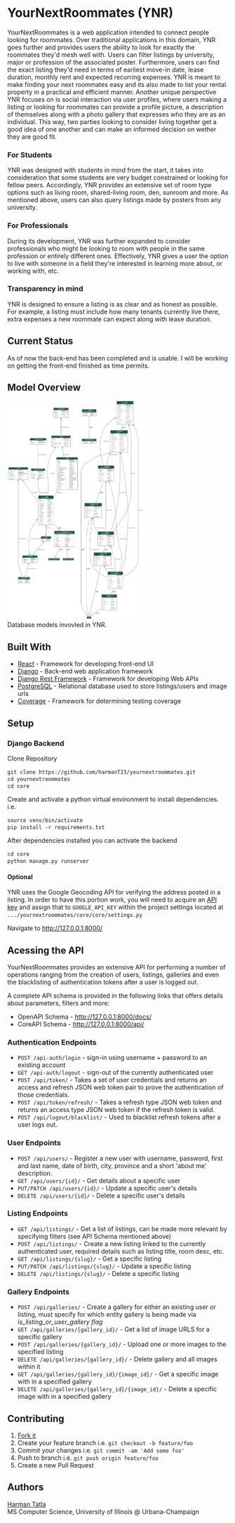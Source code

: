 # YourNextRoommates (YNR)
YourNextRoommates is a web application intended to connect people looking for roommates. 
Over traditional applications in this domain, YNR goes further and provides users the ability to look for exactly the roommates they'd mesh well with.
Users can filter listings by university, major or profession of the associated poster. Furthermore, users can find the exact listing they'd need in terms of earliest move-in
date, lease duration, monthly rent and expected recurring expenses. YNR is meant to make finding your next roommates easy and its also made to
list your rental property in a practical and efficient manner. Another unique perspective YNR focuses on is social interaction via user profiles, where users making a listing or looking for
roommates can provide a profile picture, a description of themselves along with a photo gallery that expresses who they are as an individual.
This way, two parties looking to consider living together get a good idea of one another and can make an informed decision on wether they are good fit.

### For Students
YNR was designed with students in mind from the start, it takes into consideration that some students are very budget constrained or looking for fellow peers. Accordingly, YNR provides an extensive set of room type options such as living room, shared-living room, den, sunroom and more. As mentioned above, users can also query listings made by posters from any university. 

### For Professionals
During its development, YNR was further expanded to consider professionals who might be looking to room with people in the same profession or entirely different ones. Effectively, YNR gives a user the option to live with someone in a field they're interested in learning more about, or working with, etc.

### Transparency in mind
YNR is designed to ensure a listing is as clear and as honest as possible. For example, a listing must include how many tenants currently live there, extra expenses a new roommate can expect along with lease duration.

## Current Status
As of now the back-end has been completed and is usable. I will be working on getting the front-end finished as time permits. 

## Model Overview
<img src="https://github.com/harmanT23/yournextroommates/blob/main/Documentation_Images/ynr_arrow_not.png" height="500">
<figcaption>Database models invovled in YNR.</figcaption>

## Built With
- [React](https://reactjs.org/) - Framework for developing front-end UI
- [Django](https://www.djangoproject.com/) - Back-end web application framework
- [Django Rest Framework](https://www.django-rest-framework.org/) - Framework for developing Web APIs
- [PostgreSQL](https://www.postgresql.org/) - Relational database used to store listings/users and image urls
- [Coverage](https://coverage.readthedocs.io/en/coverage-5.5/) - Framework for determining testing coverage

## Setup

### Django Backend

Clone Repository
```
git clone https://github.com/harmanT23/yournextroommates.git
cd yournextroommates
cd core
```

Create and activate a python virtual environment to install dependencies. i.e.
```
source venv/bin/activate
pip install -r requirements.txt
```

After dependencies installed you can activate the backend
```
cd core
python manage.py runserver
```

#### Optional
YNR uses the Google Geocoding API for verifying the address posted in a listing. In order to have this portion work, you will need
to acquire an [API key](https://developers.google.com/maps/documentation/geocoding/get-api-key) and assign that to ```GOOGLE_API_KEY``` within the project settings located at ```.../yournextroommates/core/core/settings.py```

Navigate to http://127.0.0.1:8000/

## Acessing the API
YourNextRoommates provides an extensive API for performing a number of operations ranging from the creation of users, listings, galleries and even the blacklisting of authentication tokens after a user is logged out.

A complete API schema is provided in the following links that offers details about parameters, filters and more:
- OpenAPI Schema - http://127.0.0.1:8000/docs/
- CoreAPI Schema - http://127.0.0.1:8000/api/

### Authentication Endpoints
- ```POST /api-auth/login``` - sign-in using username + password to an existing account
- ```GET /api-auth/logout``` - sign-out of the currently authenticated user
- ```POST /api/token/``` - Takes a set of user credentials and returns an access and refresh JSON web token pair to prove the authentication of those credentials.
- ```POST /api/token/refresh/``` - Takes a refresh type JSON web token and returns an access type JSON web token if the refresh token is valid.
- ```POST /api/logout/blacklist/``` - Used to blacklist refresh tokens after a user logs out.

### User Endpoints
- ```POST /api/users/``` - Register a new user with username, password, first and last name, date of birth, city, province and a short 'about me' description.
- ```GET /api/users/{id}/``` - Get details about a specific user
- ```PUT/PATCH /api/users/{id}/``` - Update a specific user's details
- ```DELETE /api/users/{id}/``` - Delete a specific user's details 

### Listing Endpoints
- ```GET /api/listings/``` - Get a list of listings, can be made more relevant by specifying filters (see API Schema mentioned above)
- ```POST /api/listings/``` - Create a new listing linked to the currently authenticated user, required details such as listing title, room desc, etc.
- ```GET /api/listings/{slug}/``` - Get a specific listing
- ```PUT/PATCH /api/listings/{slug}/``` - Update a specific listing
- ```DELETE /api/listings/{slug}/``` - Delete a specific listing

### Gallery Endpoints
- ```POST /api/galleries/``` - Create a gallery for either an existing user or listing, must specify for which entity gallery is being made via <em>is_listing_or_user_gallery flag</em>
- ```GET /api/galleries/{gallery_id}/``` - Get a list of image URLS for a specific gallery
- ```POST /api/galleries/{gallery_id}/``` - Upload one or more images to the specified listing
- ```DELETE /api/galleries/{gallery_id}/``` - Delete gallery and all images within it
- ```GET /api/galleries/{gallery_id}/{image_id}/``` - Get a specific image with in a specified gallery
- ```DELETE /api/galleries/{gallery_id}/{image_id}/``` - Delete a specific image with in a specified gallery

## Contributing
1. [Fork it](https://github.com/harmanT23/yournextroommates/fork)
2. Create your feature branch i.e. ```git checkout -b feature/foo```
3. Commit your changes i.e. ```git commit -am 'Add some foo'```
4. Push to branch i.e. ```git push origin feature/foo```
5. Create a new Pull Request

## Authors
[Harman Tatla](https://www.linkedin.com/in/harmantatla/) <br />
MS Computer Science, University of Illinois @ Urbana-Champaign  <br />
